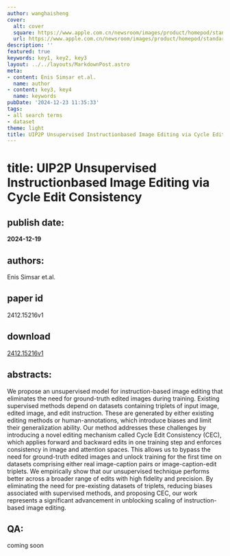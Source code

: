```yaml
---
author: wanghaisheng
cover:
  alt: cover
  square: https://www.apple.com.cn/newsroom/images/product/homepod/standard/Apple-HomePod-hero-230118_big.jpg.large_2x.jpg
  url: https://www.apple.com.cn/newsroom/images/product/homepod/standard/Apple-HomePod-hero-230118_big.jpg.large_2x.jpg
description: ''
featured: true
keywords: key1, key2, key3
layout: ../../layouts/MarkdownPost.astro
meta:
- content: Enis Simsar et.al.
  name: author
- content: key3, key4
  name: keywords
pubDate: '2024-12-23 11:35:33'
tags:
- all search terms
- dataset
theme: light
title: UIP2P Unsupervised Instructionbased Image Editing via Cycle Edit Consistency
---
```


# title: UIP2P Unsupervised Instructionbased Image Editing via Cycle Edit Consistency 
## publish date: 
**2024-12-19** 
## authors: 
  Enis Simsar et.al. 
## paper id
2412.15216v1
## download
[2412.15216v1](http://arxiv.org/abs/2412.15216v1)
## abstracts:
We propose an unsupervised model for instruction-based image editing that eliminates the need for ground-truth edited images during training. Existing supervised methods depend on datasets containing triplets of input image, edited image, and edit instruction. These are generated by either existing editing methods or human-annotations, which introduce biases and limit their generalization ability. Our method addresses these challenges by introducing a novel editing mechanism called Cycle Edit Consistency (CEC), which applies forward and backward edits in one training step and enforces consistency in image and attention spaces. This allows us to bypass the need for ground-truth edited images and unlock training for the first time on datasets comprising either real image-caption pairs or image-caption-edit triplets. We empirically show that our unsupervised technique performs better across a broader range of edits with high fidelity and precision. By eliminating the need for pre-existing datasets of triplets, reducing biases associated with supervised methods, and proposing CEC, our work represents a significant advancement in unblocking scaling of instruction-based image editing.
## QA:
coming soon
